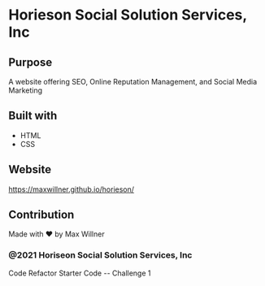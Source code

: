 # Horieson Social Solution Services, Inc

## Purpose
A website offering SEO, Online Reputation Management, and Social Media Marketing

## Built with 
* HTML
* CSS

## Website
https://maxwillner.github.io/horieson/

## Contribution
Made with ❤️ by Max Willner

### @2021 Horiseon Social Solution Services, Inc



Code Refactor Starter Code -- Challenge 1